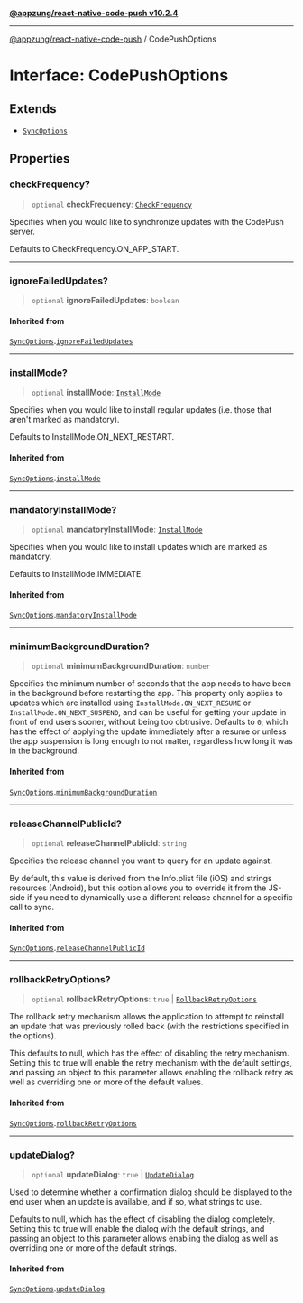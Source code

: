 [**@appzung/react-native-code-push v10.2.4**](../README.md)

---

[@appzung/react-native-code-push](../README.md) / CodePushOptions

# Interface: CodePushOptions

## Extends

- [`SyncOptions`](SyncOptions.md)

## Properties

### checkFrequency?

> `optional` **checkFrequency**: [`CheckFrequency`](../enumerations/CheckFrequency.md)

Specifies when you would like to synchronize updates with the CodePush server.

Defaults to CheckFrequency.ON_APP_START.

---

### ignoreFailedUpdates?

> `optional` **ignoreFailedUpdates**: `boolean`

#### Inherited from

[`SyncOptions`](SyncOptions.md).[`ignoreFailedUpdates`](SyncOptions.md#ignorefailedupdates)

---

### installMode?

> `optional` **installMode**: [`InstallMode`](../enumerations/InstallMode.md)

Specifies when you would like to install regular updates (i.e. those that aren't marked as mandatory).

Defaults to InstallMode.ON_NEXT_RESTART.

#### Inherited from

[`SyncOptions`](SyncOptions.md).[`installMode`](SyncOptions.md#installmode)

---

### mandatoryInstallMode?

> `optional` **mandatoryInstallMode**: [`InstallMode`](../enumerations/InstallMode.md)

Specifies when you would like to install updates which are marked as mandatory.

Defaults to InstallMode.IMMEDIATE.

#### Inherited from

[`SyncOptions`](SyncOptions.md).[`mandatoryInstallMode`](SyncOptions.md#mandatoryinstallmode)

---

### minimumBackgroundDuration?

> `optional` **minimumBackgroundDuration**: `number`

Specifies the minimum number of seconds that the app needs to have been in the background before restarting the app. This property
only applies to updates which are installed using `InstallMode.ON_NEXT_RESUME` or `InstallMode.ON_NEXT_SUSPEND`, and can be useful
for getting your update in front of end users sooner, without being too obtrusive. Defaults to `0`, which has the effect of applying
the update immediately after a resume or unless the app suspension is long enough to not matter, regardless how long it was in the background.

#### Inherited from

[`SyncOptions`](SyncOptions.md).[`minimumBackgroundDuration`](SyncOptions.md#minimumbackgroundduration)

---

### releaseChannelPublicId?

> `optional` **releaseChannelPublicId**: `string`

Specifies the release channel you want to query for an update against.

By default, this value is derived from the Info.plist file (iOS) and strings resources (Android), but this option allows you to override it from the JS-side if you need to dynamically use a different release channel for a specific call to sync.

#### Inherited from

[`SyncOptions`](SyncOptions.md).[`releaseChannelPublicId`](SyncOptions.md#releasechannelpublicid)

---

### rollbackRetryOptions?

> `optional` **rollbackRetryOptions**: `true` \| [`RollbackRetryOptions`](RollbackRetryOptions.md)

The rollback retry mechanism allows the application to attempt to reinstall an update that was previously rolled back (with the restrictions specified in the options).

This defaults to null, which has the effect of disabling the retry mechanism.
Setting this to true will enable the retry mechanism with the default settings, and passing an object to this parameter allows enabling the rollback retry as well as overriding one or more of the default values.

#### Inherited from

[`SyncOptions`](SyncOptions.md).[`rollbackRetryOptions`](SyncOptions.md#rollbackretryoptions)

---

### updateDialog?

> `optional` **updateDialog**: `true` \| [`UpdateDialog`](UpdateDialog.md)

Used to determine whether a confirmation dialog should be displayed to the end user when an update is available, and if so, what strings to use.

Defaults to null, which has the effect of disabling the dialog completely.
Setting this to true will enable the dialog with the default strings, and passing an object to this parameter allows enabling the dialog as well as overriding one or more of the default strings.

#### Inherited from

[`SyncOptions`](SyncOptions.md).[`updateDialog`](SyncOptions.md#updatedialog)
